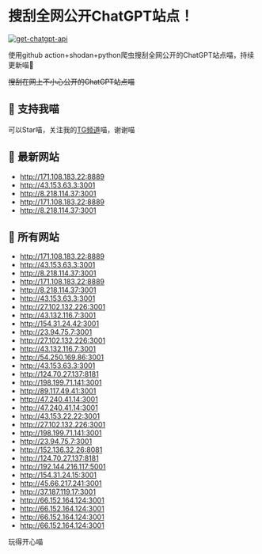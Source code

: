 # 搜刮全网公开ChatGPT站点！

[![get-chatgpt-api](https://github.com/PuddinCat/Free-ChatGPT-ChatBot/actions/workflows/main.yaml/badge.svg)](https://github.com/PuddinCat/Free-ChatGPT-ChatBot/actions/workflows/main.yaml)

使用github action+shodan+python爬虫搜刮全网公开的ChatGPT站点喵，持续更新喵🥳

~~搜刮在网上不小心公开的ChatGPT站点喵~~

## 🚀 支持我喵

可以Star喵，关注我的[TG频道](https://t.me/puddin_share)喵，谢谢喵

## 📖 最新网站

- http://171.108.183.22:8889
- http://43.153.63.3:3001
- http://8.218.114.37:3001
- http://171.108.183.22:8889
- http://8.218.114.37:3001


## 📖 所有网站

- http://171.108.183.22:8889
- http://43.153.63.3:3001
- http://8.218.114.37:3001
- http://171.108.183.22:8889
- http://8.218.114.37:3001
- http://43.153.63.3:3001
- http://27.102.132.226:3001
- http://43.132.116.7:3001
- http://154.31.24.42:3001
- http://23.94.75.7:3001
- http://27.102.132.226:3001
- http://43.132.116.7:3001
- http://54.250.169.86:3001
- http://43.153.63.3:3001
- http://124.70.27.137:8181
- http://198.199.71.141:3001
- http://89.117.49.41:3001
- http://47.240.41.14:3001
- http://47.240.41.14:3001
- http://43.153.22.22:3001
- http://27.102.132.226:3001
- http://198.199.71.141:3001
- http://23.94.75.7:3001
- http://152.136.32.26:8081
- http://124.70.27.137:8181
- http://192.144.216.117:5001
- http://154.31.24.15:3001
- http://45.66.217.241:3001
- http://37.187.119.17:3001
- http://66.152.164.124:3001
- http://66.152.164.124:3001
- http://66.152.164.124:3001
- http://66.152.164.124:3001


玩得开心喵
